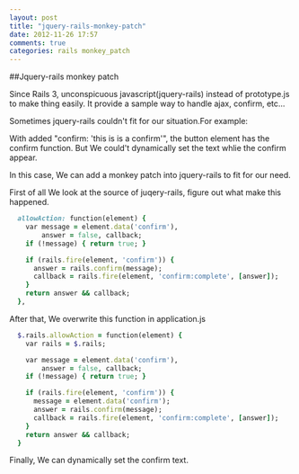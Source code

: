 ```yaml
---
layout: post
title: "jquery-rails-monkey-patch"
date: 2012-11-26 17:57
comments: true
categories: rails monkey_patch
---
```


##Jquery-rails monkey patch

Since Rails 3, unconspicuous javascript(jquery-rails) instead of prototype.js to make
thing easily. It provide a sample way to handle ajax, confirm, etc...

Sometimes jquery-rails couldn't fit for our situation.For example:

With added "confirm: 'this is is a confirm'", the button element
has the confirm function. But We could't dynamically set the text whlie
the confirm appear.

In this case, We can add a monkey patch into jquery-rails to fit for our need.

First of all We look at the source of juqery-rails, figure out what make
this happened.

```ruby
  allowAction: function(element) {
    var message = element.data('confirm'),
        answer = false, callback;
    if (!message) { return true; }

    if (rails.fire(element, 'confirm')) {
      answer = rails.confirm(message);
      callback = rails.fire(element, 'confirm:complete', [answer]);
    }
    return answer && callback;
  },
```

After that, We overwrite this function in application.js 

```ruby
  $.rails.allowAction = function(element) {
    var rails = $.rails;

    var message = element.data('confirm'),
        answer = false, callback;
    if (!message) { return true; }

    if (rails.fire(element, 'confirm')) {
      message = element.data('confirm');
      answer = rails.confirm(message);
      callback = rails.fire(element, 'confirm:complete', [answer]);
    }
    return answer && callback;
  }
```

Finally, We can dynamically set the confirm text.
